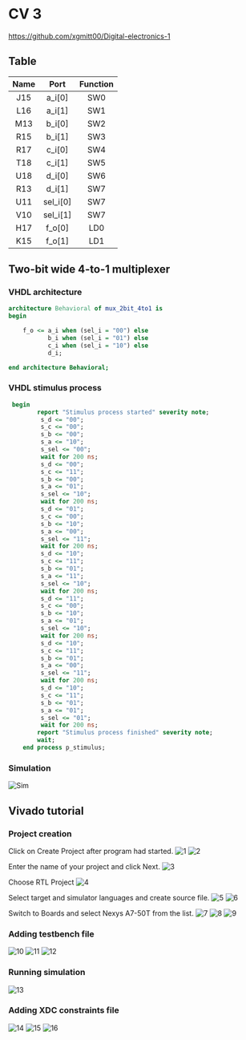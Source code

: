 # CV 3

https://github.com/xgmitt00/Digital-electronics-1

## Table

| **Name** | **Port** |**Function** |
| :-: | :-: | :-: | 
| J15 | a_i[0] | SW0 | 
| L16 | a_i[1] | SW1 |
| M13 | b_i[0] | SW2 |
| R15 | b_i[1] | SW3 |
| R17 | c_i[0] | SW4 |
| T18 | c_i[1] | SW5 |
| U18 | d_i[0] | SW6 |
| R13 | d_i[1] | SW7 |
| U11 | sel_i[0] | SW7 |
| V10 | sel_i[1] | SW7 |
| H17 | f_o[0] | LD0 |
| K15 | f_o[1] | LD1 |

## Two-bit wide 4-to-1 multiplexer

### VHDL architecture

```vhdl
architecture Behavioral of mux_2bit_4to1 is
begin

    f_o <= a_i when (sel_i = "00") else
           b_i when (sel_i = "01") else
           c_i when (sel_i = "10") else
           d_i;

end architecture Behavioral;
```

### VHDL stimulus process

```vhdl
 begin
        report "Stimulus process started" severity note;
         s_d <= "00"; 
         s_c <= "00"; 
         s_b <= "00"; 
         s_a <= "10";
         s_sel <= "00"; 
         wait for 200 ns;
         s_d <= "00"; 
         s_c <= "11"; 
         s_b <= "00"; 
         s_a <= "01";
         s_sel <= "10"; 
         wait for 200 ns;
         s_d <= "01"; 
         s_c <= "00"; 
         s_b <= "10"; 
         s_a <= "00";
         s_sel <= "11"; 
         wait for 200 ns;
         s_d <= "10"; 
         s_c <= "11"; 
         s_b <= "01"; 
         s_a <= "11";
         s_sel <= "10"; 
         wait for 200 ns;
         s_d <= "11"; 
         s_c <= "00"; 
         s_b <= "10"; 
         s_a <= "01";
         s_sel <= "10"; 
         wait for 200 ns;
         s_d <= "10"; 
         s_c <= "11"; 
         s_b <= "01"; 
         s_a <= "00";
         s_sel <= "11"; 
         wait for 200 ns;
         s_d <= "10"; 
         s_c <= "11"; 
         s_b <= "01"; 
         s_a <= "01";
         s_sel <= "01"; 
         wait for 200 ns;
        report "Stimulus process finished" severity note;
        wait;
    end process p_stimulus;
```
### Simulation

![Sim](Images/sim.PNG)

## Vivado tutorial

### Project creation

Click on Create Project after program had started.
![1](Images/1.PNG)
![2](Images/2.PNG)

Enter the name of your project and click Next.
![3](Images/3.PNG)

Choose RTL Project
![4](Images/4.PNG)

Select target and simulator languages and create source file.
![5](Images/5.PNG)
![6](Images/6.PNG)

Switch to Boards and select Nexys A7-50T from the list.
![7](Images/7.PNG)
![8](Images/8.PNG)
![9](Images/9.PNG)

### Adding testbench file

![10](Images/10.PNG)
![11](Images/11.PNG)
![12](Images/12.PNG)

### Running simulation

![13](Images/13.PNG)

### Adding XDC constraints file

![14](Images/14.PNG)
![15](Images/15.PNG)
![16](Images/16.PNG)
